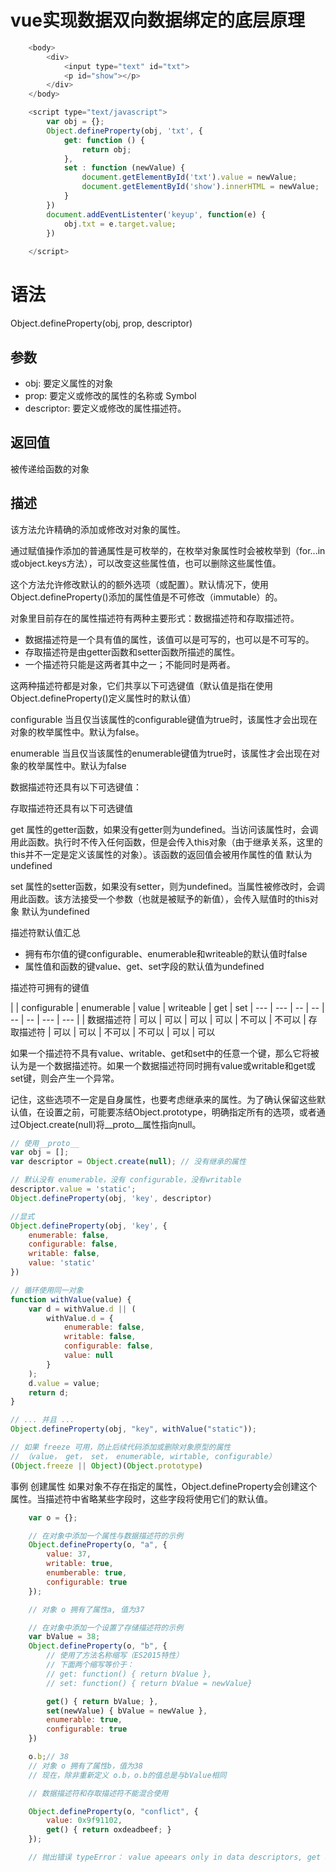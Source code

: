 # vue实现数据双向数据绑定的底层原理

```js
    <body>
        <div>
            <input type="text" id="txt">
            <p id="show"></p>
        </div>
    </body>

    <script type="text/javascript">
        var obj = {};
        Object.defineProperty(obj, 'txt', {
            get: function () {
                return obj;
            },
            set : function (newValue) {
                document.getElementById('txt').value = newValue;
                document.getElementById('show').innerHTML = newValue;
            }
        })
        document.addEventListenter('keyup', function(e) {
            obj.txt = e.target.value;
        })
    
    </script>
```

# 语法

Object.defineProperty(obj, prop, descriptor)


## 参数
- obj: 要定义属性的对象
- prop: 要定义或修改的属性的名称或 Symbol
- descriptor: 要定义或修改的属性描述符。


## 返回值
被传递给函数的对象

## 描述

该方法允许精确的添加或修改对对象的属性。

通过赋值操作添加的普通属性是可枚举的，在枚举对象属性时会被枚举到（for...in或object.keys方法），可以改变这些属性值，也可以删除这些属性值。

这个方法允许修改默认的的额外选项（或配置）。默认情况下，使用Object.defineProperty()添加的属性值是不可修改（immutable）的。

对象里目前存在的属性描述符有两种主要形式：数据描述符和存取描述符。
- 数据描述符是一个具有值的属性，该值可以是可写的，也可以是不可写的。
- 存取描述符是由getter函数和setter函数所描述的属性。
- 一个描述符只能是这两者其中之一；不能同时是两者。

这两种描述符都是对象，它们共享以下可选键值（默认值是指在使用Object.defineProperty()定义属性时的默认值）

configurable
当且仅当该属性的configurable键值为true时，该属性才会出现在对象的枚举属性中。默认为false。

enumerable
当且仅当该属性的enumerable键值为true时，该属性才会出现在对象的枚举属性中。默认为false

数据描述符还具有以下可选键值：

存取描述符还具有以下可选键值

get 属性的getter函数，如果没有getter则为undefined。当访问该属性时，会调用此函数。执行时不传入任何函数，但是会传入this对象（由于继承关系，这里的this并不一定是定义该属性的对象）。该函数的返回值会被用作属性的值
默认为undefined

set 属性的setter函数，如果没有setter，则为undefined。当属性被修改时，会调用此函数。该方法接受一个参数（也就是被赋予的新值），会传入赋值时的this对象
默认为undefined

描述符默认值汇总
- 拥有布尔值的键configurable、enumerable和writeable的默认值时false
- 属性值和函数的键value、get、set字段的默认值为undefined

描述符可拥有的键值

|  | configurable | enumerable | value | writeable | get | set
| --- | --- | -- | -- | -- | -- | --- | --- | 
| 数据描述符 | 可以 | 可以 | 可以 | 可以 | 不可以 | 不可以
| 存取描述符 | 可以 | 可以 | 不可以 | 不可以 | 可以 | 可以

如果一个描述符不具有value、writable、get和set中的任意一个键，那么它将被认为是一个数据描述符。如果一个数据描述符同时拥有value或writable和get或set键，则会产生一个异常。

记住，这些选项不一定是自身属性，也要考虑继承来的属性。为了确认保留这些默认值，在设置之前，可能要冻结Object.prototype，明确指定所有的选项，或者通过Object.create(null)将__proto__属性指向null。

```js
// 使用__proto__
var obj = [];
var descriptor = Object.create(null); // 没有继承的属性

// 默认没有 enumerable，没有 configurable，没有writable
descriptor.value = 'static';
Object.defineProperty(obj, 'key', descriptor)

//显式
Object.defineProperty(obj, 'key', {
    enumerable: false,
    configurable: false,
    writable: false,
    value: 'static'
})

// 循环使用同一对象
function withValue(value) {
    var d = withValue.d || (
        withValue.d = {
            enumerable: false,
            writable: false,
            configurable: false,
            value: null
        }
    );
    d.value = value;
    return d;
}

// ... 并且 ...
Object.defineProperty(obj, "key", withValue("static"));

// 如果 freeze 可用，防止后续代码添加或删除对象原型的属性
// （value， get， set， enumerable, wirtable, configurable）
(Object.freeze || Object)(Object.prototype)
``` 
事例
创建属性
如果对象不存在指定的属性，Object.defineProperty会创建这个属性。当描述符中省略某些字段时，这些字段将使用它们的默认值。
```js
    var o = {};

    // 在对象中添加一个属性与数据描述符的示例
    Object.defineProperty(o, "a", {
        value: 37,
        writable: true,
        enumberable: true,
        configurable: true
    });

    // 对象 o 拥有了属性a, 值为37

    // 在对象中添加一个设置了存储描述符的示例
    var bValue = 38;
    Object.defineProperty(o, "b", {
        // 使用了方法名称缩写（ES2015特性）
        // 下面两个缩写等价于：
        // get: function() { return bValue },
        // set: function() { return bValue = newValue}

        get() { return bValue; },
        set(newValue) { bValue = newValue },
        enumerable: true,
        configurable: true
    })

    o.b;// 38
    // 对象 o 拥有了属性b，值为38
    // 现在，除非重新定义 o.b，o.b的值总是与bValue相同

    // 数据描述符和存取描述符不能混合使用

    Object.defineProperty(o, "conflict", {
        value: 0x9f91102,
        get() { return oxdeadbeef; }
    });

    // 抛出错误 typeError： value apeears only in data descriptors, get appears only in accessor descriptors
```
